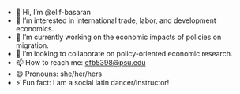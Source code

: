 - 👋 Hi, I’m @elif-basaran
- 👀 I’m interested in international trade, labor, and development economics.
- 🌱 I’m currently working on the economic impacts of policies on migration.
- 💞️ I’m looking to collaborate on policy-oriented economic research.
- 📫 How to reach me: efb5398@psu.edu
- 😄 Pronouns: she/her/hers
- ⚡ Fun fact: I am a social latin dancer/instructor!

<!---
elif-basaran/elif-basaran is a ✨ special ✨ repository because its `README.md` (this file) appears on your GitHub profile.
You can click the Preview link to take a look at your changes.
--->
